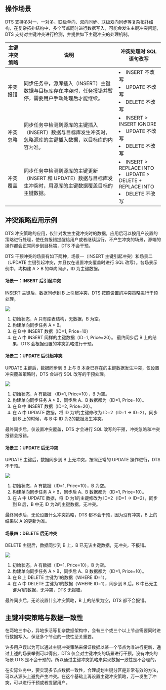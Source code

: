 ## 操作场景
DTS 支持多对一、一对多、联级单向、双向同步、联级双向同步等复杂拓扑结构，在复杂拓扑结构中，多个节点同时进行数据写入，可能会发生主键冲突问题，DTS 支持对主键冲突进行检测，并提供如下主键冲突的处理机制。

| **主键冲突策略** | **说明**                                                     | **冲突处理时 SQL 语句改写**                                  |
| ---------------- | ------------------------------------------------------------ | ------------------------------------------------------------ |
| 冲突报错         | 同步任务中，源库插入（INSERT）主键数据与目标库存在冲突时，任务报错并暂停，需要用户手动处理后才能继续。 | <li>INSERT 不改写<li>UPDATE 不改写<li>DELETE 不改写          |
| 冲突忽略         | 同步任务中检测到源库的主键插入（INSERT）数据与目标库发生冲突时，忽略源库的主键插入数据，以目标库的内容为准。 | <li>INSERT > INSERT IGNORE  <li>UPDATE 不改写<li>DELETE 不改写 |
| 冲突覆盖         | 同步任务中检测到源库的主键更新（INSERT 和 UPDATE）数据与目标库发生冲突时，用源库的主键数据覆盖目标的主键数据。 | <li>INSERT > REPLACE INTO<li> UPDATE > DELETE + REPLACE INTO<li>DELETE 不改写 </li> |

## 冲突策略应用示例

DTS 冲突策略的应用，仅针对发生主键冲突时的数据，应用后可以按用户设置的策略进行处理，使任务报错提醒给用户或者继续运行。不产生冲突的场景，源端的操作都会正常同步到目标端，DTS 不会干预。

DTS 干预冲突的场景有如下两种，场景一（INSERT 主键引起冲突）和场景二（UPDATE 主键引起冲突，并且仅在设置冲突覆盖时进行 SQL 改写）。各场景示例中，均构建 A > B 的单向同步，ID 为主键数据。

#### 场景一：INSERT 后引起冲突

INSERT 主键后，数据同步到 B 上引起冲突，DTS 按照设置的冲突策略进行干预处理。

![](https://qcloudimg.tencent-cloud.cn/raw/570b2e05d6234a13062293e3d11504d7.png)

1. 初始状态，A 只有库表结构，无数据，B 为空。
2. 构建单向同步任务 A > B。
3. 在 B 中 INSERT 数据（ID=1, Price=10）
4. 在 A 中 INSERT 同样的主键数据（ID=1, Price=20）。
最终同步后 B 上的结果，DTS 会根据设置的冲突策略进行干预。

#### 场景二：UPDATE 后引起冲突

UPDATE 主键后，数据同步到 B 上与 B 本身已存在的主键数据发生冲突，仅设置冲突覆盖策略时，DTS 会进行 SQL 改写的干预处理。

![](https://qcloudimg.tencent-cloud.cn/raw/c7b44716b540346f1fe1754136697687.png)

1. 初始状态，A 有数据 （ID=1, Price=10），B 为空。
2. 构建单向同步任务 A > B，同步后 A、B 数据都为（ID=1, Price=10）。
3. 在 B 中 INSERT 数据（ID=2, Price=20）。
4. 在 A 中 UPDATE 数据，将 ID 为1的主键修改为 ID=2（ID=1 -> ID=2），同步到 B 上的时候，与 B 中 ID 为2的数据发生冲突。

最终同步后，仅设置冲突覆盖，DTS 才会进行 SQL 改写的干预，冲突忽略和冲突报错会报错。

#### 场景三：UPDATE 后无冲突

UPDATE 主键后，数据同步到 B 上无冲突，按照正常的 UPDATE 操作进行，DTS 不干预。

![](https://qcloudimg.tencent-cloud.cn/raw/d30fb1f6f19068f91019223d7db8fd72.png)

1. 初始状态，A 有数据（ID=1, Price=10），B 为空。
2. 构建单向同步任务 A > B，同步后 A、B 数据都为（ID=1, Price=10）。
3. 在 A 中 UPDATE 数据，将 ID 为1的主键修改为 ID=2（ID=1 -> ID=2），同步到 B 后，B 中无 ID 为2的主键数据，无冲突。

最终同步后，无论设置什么冲突策略，DTS 都不会干预，因为没有冲突，B 上的结果以 A 的更新为准。

#### 场景四：DELETE 后无冲突

DELETE 主键后，数据同步到 B 上，B 已无该主键数据，无冲突，不报错。

![](https://qcloudimg.tencent-cloud.cn/raw/99b3993b2e5588cd77c2b704b82dc9ba.png)

1. 初始状态，A 有数据（ID=1, Price=10），B 为空。
2. 构建单向同步任务 A > B，同步后 A、B 数据都为（ID=1, Price=10）。
3. 在 B 上 DELETE 主键为1的数据（WHERE ID=1）。
4. 在 A 中 DELETE 主键为1的数据（WHERE ID=1），同步到 B 后，B 中已无主键为1的数据，无冲突，DTS 无报错。

最终同步后，无论设置什么冲突策略，B 上的结果为空，DTS 都不会报错。

## 主键冲突策略与数据一致性
在两地三中心，异地多活等复杂数据架构中，会有三个或三个以上节点需要同时进行数据写入，保证多个节点的一致性至关重要。

许多用户误以为可以通过主键冲突策略来保证数据以某一个节点为准进行更新，通过上述的场景举例可以得出，DTS 仅会对主键冲突的场景进行干预，没有冲突的场景 DTS 是不会干预的，所以通过主键冲突策略来实现数据一致性是不合理的。

在实际业务中，要实现多节点数据一致性，合理规划主键分区是非常有效的方法，可以从源头上避免产生冲突。在这个基础上再设置主键冲突策略，万一发生了冲突，可以进行干预或者提醒用户。

